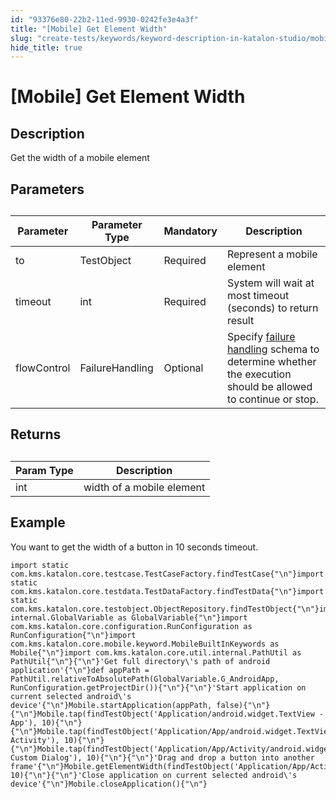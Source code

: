 ```yaml
---
id: "93376e80-22b2-11ed-9930-0242fe3e4a3f"
title: "[Mobile] Get Element Width"
slug: "create-tests/keywords/keyword-description-in-katalon-studio/mobile-keywords/mobile-get-element-width"
hide_title: true
---
```


# <a id="id_0" class="anchor_top_offset"/><a id="ariaid-title1" class="anchor_top_offset"/>[Mobile] Get Element Width


## <a id="id_0__id_1" class="anchor_top_offset"/>Description

              
<p xmlns="http://www.w3.org/1999/xhtml" className="p">Get the width of a mobile element</p> 
      

## <a id="id_0__id_2" class="anchor_top_offset"/>Parameters

              
<table xmlns="http://www.w3.org/1999/xhtml" className="table anchor_top_offset" id="id_0__f7c5f93e-c5b3-4e61-83f9-ebb77e370d29"><caption /><thead className="thead"><tr className><th className="entry anchor_top_offset" id="id_0__f7c5f93e-c5b3-4e61-83f9-ebb77e370d29__entry__1">Parameter</th><th className="entry anchor_top_offset" id="id_0__f7c5f93e-c5b3-4e61-83f9-ebb77e370d29__entry__2">Parameter Type</th><th className="entry anchor_top_offset" id="id_0__f7c5f93e-c5b3-4e61-83f9-ebb77e370d29__entry__3">Mandatory</th><th className="entry anchor_top_offset" id="id_0__f7c5f93e-c5b3-4e61-83f9-ebb77e370d29__entry__4">Description</th></tr></thead><tbody className="tbody"><tr className><td className="entry" headers="id_0__f7c5f93e-c5b3-4e61-83f9-ebb77e370d29__entry__1 id_0__f7c5f93e-c5b3-4e61-83f9-ebb77e370d29__entry__2 id_0__f7c5f93e-c5b3-4e61-83f9-ebb77e370d29__entry__3 id_0__f7c5f93e-c5b3-4e61-83f9-ebb77e370d29__entry__4 ">to</td><td className="entry" headers="id_0__f7c5f93e-c5b3-4e61-83f9-ebb77e370d29__entry__1 id_0__f7c5f93e-c5b3-4e61-83f9-ebb77e370d29__entry__2 id_0__f7c5f93e-c5b3-4e61-83f9-ebb77e370d29__entry__3 id_0__f7c5f93e-c5b3-4e61-83f9-ebb77e370d29__entry__4 ">TestObject</td><td className="entry" headers="id_0__f7c5f93e-c5b3-4e61-83f9-ebb77e370d29__entry__1 id_0__f7c5f93e-c5b3-4e61-83f9-ebb77e370d29__entry__2 id_0__f7c5f93e-c5b3-4e61-83f9-ebb77e370d29__entry__3 id_0__f7c5f93e-c5b3-4e61-83f9-ebb77e370d29__entry__4 ">Required</td><td className="entry" headers="id_0__f7c5f93e-c5b3-4e61-83f9-ebb77e370d29__entry__1 id_0__f7c5f93e-c5b3-4e61-83f9-ebb77e370d29__entry__2 id_0__f7c5f93e-c5b3-4e61-83f9-ebb77e370d29__entry__3 id_0__f7c5f93e-c5b3-4e61-83f9-ebb77e370d29__entry__4 ">Represent a mobile element</td></tr><tr className><td className="entry" headers="id_0__f7c5f93e-c5b3-4e61-83f9-ebb77e370d29__entry__1 id_0__f7c5f93e-c5b3-4e61-83f9-ebb77e370d29__entry__2 id_0__f7c5f93e-c5b3-4e61-83f9-ebb77e370d29__entry__3 id_0__f7c5f93e-c5b3-4e61-83f9-ebb77e370d29__entry__4 ">timeout</td><td className="entry" headers="id_0__f7c5f93e-c5b3-4e61-83f9-ebb77e370d29__entry__1 id_0__f7c5f93e-c5b3-4e61-83f9-ebb77e370d29__entry__2 id_0__f7c5f93e-c5b3-4e61-83f9-ebb77e370d29__entry__3 id_0__f7c5f93e-c5b3-4e61-83f9-ebb77e370d29__entry__4 ">int</td><td className="entry" headers="id_0__f7c5f93e-c5b3-4e61-83f9-ebb77e370d29__entry__1 id_0__f7c5f93e-c5b3-4e61-83f9-ebb77e370d29__entry__2 id_0__f7c5f93e-c5b3-4e61-83f9-ebb77e370d29__entry__3 id_0__f7c5f93e-c5b3-4e61-83f9-ebb77e370d29__entry__4 ">Required</td><td className="entry" headers="id_0__f7c5f93e-c5b3-4e61-83f9-ebb77e370d29__entry__1 id_0__f7c5f93e-c5b3-4e61-83f9-ebb77e370d29__entry__2 id_0__f7c5f93e-c5b3-4e61-83f9-ebb77e370d29__entry__3 id_0__f7c5f93e-c5b3-4e61-83f9-ebb77e370d29__entry__4 ">System will wait at most timeout (seconds) to return         result</td></tr><tr className><td className="entry" headers="id_0__f7c5f93e-c5b3-4e61-83f9-ebb77e370d29__entry__1 id_0__f7c5f93e-c5b3-4e61-83f9-ebb77e370d29__entry__2 id_0__f7c5f93e-c5b3-4e61-83f9-ebb77e370d29__entry__3 id_0__f7c5f93e-c5b3-4e61-83f9-ebb77e370d29__entry__4 ">flowControl</td><td className="entry" headers="id_0__f7c5f93e-c5b3-4e61-83f9-ebb77e370d29__entry__1 id_0__f7c5f93e-c5b3-4e61-83f9-ebb77e370d29__entry__2 id_0__f7c5f93e-c5b3-4e61-83f9-ebb77e370d29__entry__3 id_0__f7c5f93e-c5b3-4e61-83f9-ebb77e370d29__entry__4 ">FailureHandling</td><td className="entry" headers="id_0__f7c5f93e-c5b3-4e61-83f9-ebb77e370d29__entry__1 id_0__f7c5f93e-c5b3-4e61-83f9-ebb77e370d29__entry__2 id_0__f7c5f93e-c5b3-4e61-83f9-ebb77e370d29__entry__3 id_0__f7c5f93e-c5b3-4e61-83f9-ebb77e370d29__entry__4 ">Optional</td><td className="entry" headers="id_0__f7c5f93e-c5b3-4e61-83f9-ebb77e370d29__entry__1 id_0__f7c5f93e-c5b3-4e61-83f9-ebb77e370d29__entry__2 id_0__f7c5f93e-c5b3-4e61-83f9-ebb77e370d29__entry__3 id_0__f7c5f93e-c5b3-4e61-83f9-ebb77e370d29__entry__4 ">Specify <a className="xref" href="/docs/maintain/configure-failure-handling-settings-in-katalon-studio">failure handling</a> schema to         determine whether the execution should be allowed to continue or         stop.</td></tr></tbody></table> 
      

## <a id="id_0__id_3" class="anchor_top_offset"/>Returns

              
<table xmlns="http://www.w3.org/1999/xhtml" className="table anchor_top_offset" id="id_0__868a696e-7e40-44e0-9b05-1138aa735c33"><caption /><thead className="thead"><tr className><th className="entry anchor_top_offset" id="id_0__868a696e-7e40-44e0-9b05-1138aa735c33__entry__1">Param Type</th><th className="entry anchor_top_offset" id="id_0__868a696e-7e40-44e0-9b05-1138aa735c33__entry__2">Description</th></tr></thead><tbody className="tbody"><tr className><td className="entry" headers="id_0__868a696e-7e40-44e0-9b05-1138aa735c33__entry__1 id_0__868a696e-7e40-44e0-9b05-1138aa735c33__entry__2 ">int</td><td className="entry" headers="id_0__868a696e-7e40-44e0-9b05-1138aa735c33__entry__1 id_0__868a696e-7e40-44e0-9b05-1138aa735c33__entry__2 ">width of a mobile element</td></tr></tbody></table> 
      

## <a id="id_0__id_4" class="anchor_top_offset"/>Example

              
<p xmlns="http://www.w3.org/1999/xhtml" className="p">You want to get the width of a button in 10 seconds timeout.</p> 
              
<pre xmlns="http://www.w3.org/1999/xhtml" className="pre codeblock"><code>import static com.kms.katalon.core.testcase.TestCaseFactory.findTestCase{"\n"}import static com.kms.katalon.core.testdata.TestDataFactory.findTestData{"\n"}import static com.kms.katalon.core.testobject.ObjectRepository.findTestObject{"\n"}import internal.GlobalVariable as GlobalVariable{"\n"}import com.kms.katalon.core.configuration.RunConfiguration as RunConfiguration{"\n"}import com.kms.katalon.core.mobile.keyword.MobileBuiltInKeywords as Mobile{"\n"}import com.kms.katalon.core.util.internal.PathUtil as PathUtil{"\n"}{"\n"}'Get full directory\'s path of android application'{"\n"}def appPath = PathUtil.relativeToAbsolutePath(GlobalVariable.G_AndroidApp, RunConfiguration.getProjectDir()){"\n"}{"\n"}'Start application on current selected android\'s device'{"\n"}Mobile.startApplication(appPath, false){"\n"}{"\n"}Mobile.tap(findTestObject('Application/android.widget.TextView - App'), 10){"\n"}{"\n"}Mobile.tap(findTestObject('Application/App/android.widget.TextView-Activity'), 10){"\n"}{"\n"}Mobile.tap(findTestObject('Application/App/Activity/android.widget.TextView-Custom Dialog'), 10){"\n"}{"\n"}'Drag and drop a button into another frame'{"\n"}Mobile.getElementWidth(findTestObject('Application/App/Activity/android.widget.Button'), 10){"\n"}{"\n"}'Close application on current selected android\'s device'{"\n"}Mobile.closeApplication(){"\n"}</code></pre> 
            
